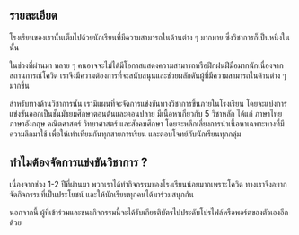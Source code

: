## รายละเอียด
โรงเรียนของเรานั้นเต็มไปด้วยนักเรียนที่มีความสามารถในด้านต่าง ๆ มากมาย ซึ่งวิชาการก็เป็นหนึ่งในนั้น

ในช่วงที่ผ่านมา หลาย ๆ คนอาจจะไม่ได้มีโอกาสแสดงความสามารถหรือฝึกฝนฝีมือมากนักเนื่องจากสถานการณ์โควิด เราจึงมีความต้องการที่จะสนับสนุนและช่วยผลักดันผู้ที่มีความสามารถในด้านต่าง ๆ มากขึ้น

สำหรับทางด้านวิชาการนั้น เรามีแผนที่จะจัดการแข่งขันทางวิชาการขึ้นภายในโรงเรียน โดยจะแบ่งการแข่งขันออกเป็นชั้นมัธยมศึกษาตอนต้นและตอนปลาย
มีเนื้อหาเกี่ยวกับ 5 วิชาหลัก ได้แก่ ภาษาไทย ภาษาอังกฤษ คณิตศาสตร์ วิทยาศาสตร์ และสังคมศึกษา โดยจะหลีกเลี่ยงการนำเนื้อหาเฉพาะทางที่มีความลึกมาใช้ เพื่อให้เท่าเทียมกันทุกสายการเรียน และตอบโจทย์กับนักเรียนทุกกลุ่ม

## ทำไมต้องจัดการแข่งขันวิชาการ ?

เนื่องจากช่วง 1-2 ปีที่ผ่านมา พวกเราได้ทำกิจกรรมของโรงเรียนน้อยมากเพราะโควิด ทางเราจึงอยากจัดกิจกรรมที่เป็นประโยชน์ และให้นักเรียนทุกคนได้มาร่วมสนุกกัน

นอกจากนี้ ผู้ที่เข้าร่วมและชนะกิจกรรมนี้จะได้รับเกียรติบัตรไปประดับโปรไฟล์หรือพอร์ตของตัวเองอีกด้วย
<!--stackedit_data:
eyJoaXN0b3J5IjpbMzA4NzkwNDEwLDE2MTc1Mjc2MDIsLTY5OD
Y2MDgyOV19
-->